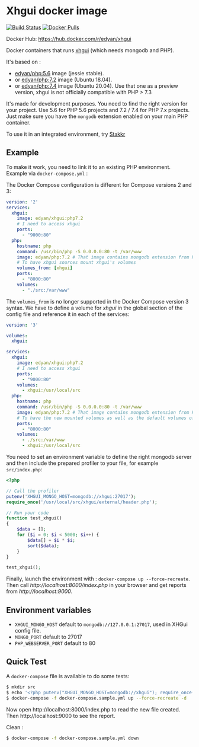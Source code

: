 # Xhgui docker image
[![Build Status](https://travis-ci.com/edyan/docker-xhgui.svg?branch=master)](https://travis-ci.com/edyan/docker-xhgui)
[![Docker Pulls](https://img.shields.io/docker/pulls/edyan/xhgui.svg)](https://hub.docker.com/r/edyan/xhgui/)


Docker Hub: https://hub.docker.com/r/edyan/xhgui

Docker containers that runs [xhgui](https://github.com/perftools/xhgui) (which needs mongodb and PHP).

It's based on :
* [edyan/php:5.6](https://github.com/edyan/docker-php/tree/master/5.6) image (jessie stable).
* or [edyan/php:7.2](https://github.com/edyan/docker-php/tree/master/7.2) image (Ubuntu 18.04).
* or [edyan/php:7.4](https://github.com/edyan/docker-php/tree/master/7.4) image (Ubuntu 20.04).
Use that one as a preview version, xhgui is not officially compatible with PHP > 7.3

It's made for development purposes. You need to find the right version for your project.
Use 5.6 for PHP 5.6 projects and 7.2 / 7.4 for PHP 7.x projects. Just make sure you have the
`mongodb` extension enabled on your main PHP container.

To use it in an integrated environment, try [Stakkr](https://github.com/stakkr-org/stakkr)


## Example

To make it work, you need to link it to an existing PHP environment. Example via `docker-compose.yml` :

The Docker Compose configuration is different for Compose versions 2 and 3:

```yaml
version: '2'
services:
  xhgui:
    image: edyan/xhgui:php7.2
    # I need to access xhgui
    ports:
      - "9000:80"
  php:
    hostname: php
    command: /usr/bin/php -S 0.0.0.0:80 -t /var/www
    image: edyan/php:7.2 # That image contains mongodb extension from PECL
    # To have xhgui sources mount xhgui's volumes
    volumes_from: [xhgui]
    ports:
      - "8000:80"
    volumes:
      - "./src:/var/www"
```

The `volumes_from` is no longer supported in the Docker Compose version 3 syntax. We have to define a volume for *xhgui* in the global section of the config file and reference it in each of the services:

```yaml
version: '3'

volumes:
  xhgui:

services:
  xhgui:
    image: edyan/xhgui:php7.2
    # I need to access xhgui
    ports:
      - "9000:80"
    volumes:
      - xhgui:/usr/local/src
  php:
    hostname: php
    command: /usr/bin/php -S 0.0.0.0:80 -t /var/www
    image: edyan/php:7.2 # That image contains mongodb extension from PECL
    # To have the new mounted volumes as well as the default volumes of xhgui (its source code)
    ports:
      - "8000:80"
    volumes:
      - ./src:/var/www
      - xhgui:/usr/local/src
```

You need to set an environment variable to define the right mongodb server
and then include the prepared profiler to your file, for example `src/index.php`:
```php
<?php

// Call the profiler
putenv('XHGUI_MONGO_HOST=mongodb://xhgui:27017');
require_once('/usr/local/src/xhgui/external/header.php');

// Run your code
function test_xhgui()
{
    $data = [];
    for ($i = 0; $i < 5000; $i++) {
        $data[] = $i * $i;
        sort($data);
    }
}

test_xhgui();

```

Finally, launch the environment with : `docker-compose up --force-recreate`.
Then call _http://localhost:8000/index.php_ in your browser and  get reports
from _http://localhost:9000_.


## Environment variables
* `XHGUI_MONGO_HOST` default to `mongodb://127.0.0.1:27017`, used in XHGui config file.
* `MONGO_PORT` default to 27017
* `PHP_WEBSERVER_PORT` default to 80


## Quick Test
A `docker-compose` file is available to do some tests:
```bash
$ mkdir src
$ echo '<?php putenv("XHGUI_MONGO_HOST=mongodb://xhgui"); require_once("/usr/local/src/xhgui/external/header.php"); $a=[]; for($i=0; $i<10000; $i++){ $a[]=$i; } sort($a); echo "Done";' > src/index.php
$ docker-compose -f docker-compose.sample.yml up --force-recreate -d
```

Now open http://localhost:8000/index.php to read the new file created.
Then http://localhost:9000 to see the report.

Clean :
```bash
$ docker-compose -f docker-compose.sample.yml down
```
